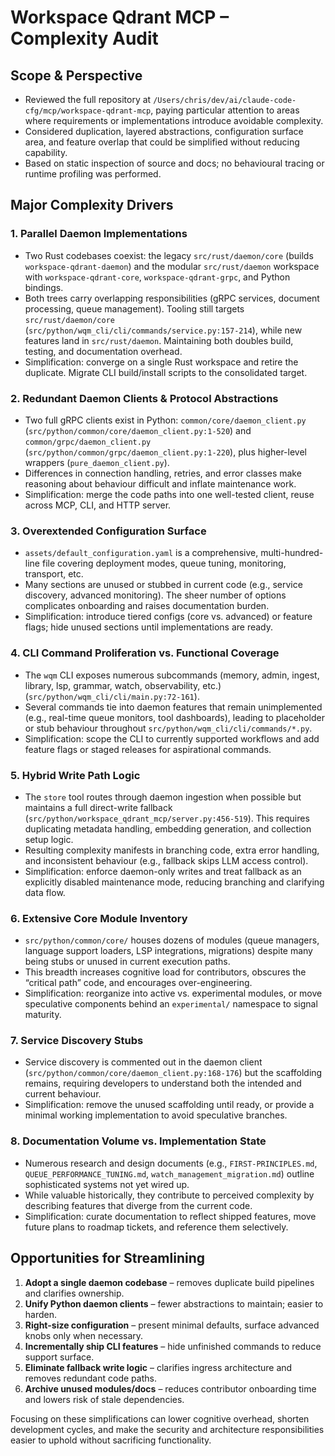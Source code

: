 # Workspace Qdrant MCP – Complexity Audit

## Scope & Perspective

- Reviewed the full repository at `/Users/chris/dev/ai/claude-code-cfg/mcp/workspace-qdrant-mcp`, paying particular attention to areas where requirements or implementations introduce avoidable complexity.
- Considered duplication, layered abstractions, configuration surface area, and feature overlap that could be simplified without reducing capability.
- Based on static inspection of source and docs; no behavioural tracing or runtime profiling was performed.

## Major Complexity Drivers

### 1. Parallel Daemon Implementations

- Two Rust codebases coexist: the legacy `src/rust/daemon/core` (builds `workspace-qdrant-daemon`) and the modular `src/rust/daemon` workspace with `workspace-qdrant-core`, `workspace-qdrant-grpc`, and Python bindings.
- Both trees carry overlapping responsibilities (gRPC services, document processing, queue management). Tooling still targets `src/rust/daemon/core` (`src/python/wqm_cli/cli/commands/service.py:157-214`), while new features land in `src/rust/daemon`. Maintaining both doubles build, testing, and documentation overhead.
- Simplification: converge on a single Rust workspace and retire the duplicate. Migrate CLI build/install scripts to the consolidated target.

### 2. Redundant Daemon Clients & Protocol Abstractions

- Two full gRPC clients exist in Python: `common/core/daemon_client.py` (`src/python/common/core/daemon_client.py:1-520`) and `common/grpc/daemon_client.py` (`src/python/common/grpc/daemon_client.py:1-220`), plus higher-level wrappers (`pure_daemon_client.py`).
- Differences in connection handling, retries, and error classes make reasoning about behaviour difficult and inflate maintenance work.
- Simplification: merge the code paths into one well-tested client, reuse across MCP, CLI, and HTTP server.

### 3. Overextended Configuration Surface

- `assets/default_configuration.yaml` is a comprehensive, multi-hundred-line file covering deployment modes, queue tuning, monitoring, transport, etc.
- Many sections are unused or stubbed in current code (e.g., service discovery, advanced monitoring). The sheer number of options complicates onboarding and raises documentation burden.
- Simplification: introduce tiered configs (core vs. advanced) or feature flags; hide unused sections until implementations are ready.

### 4. CLI Command Proliferation vs. Functional Coverage

- The `wqm` CLI exposes numerous subcommands (memory, admin, ingest, library, lsp, grammar, watch, observability, etc.) (`src/python/wqm_cli/cli/main.py:72-161`).
- Several commands tie into daemon features that remain unimplemented (e.g., real-time queue monitors, tool dashboards), leading to placeholder or stub behaviour throughout `src/python/wqm_cli/cli/commands/*.py`.
- Simplification: scope the CLI to currently supported workflows and add feature flags or staged releases for aspirational commands.

### 5. Hybrid Write Path Logic

- The `store` tool routes through daemon ingestion when possible but maintains a full direct-write fallback (`src/python/workspace_qdrant_mcp/server.py:456-519`). This requires duplicating metadata handling, embedding generation, and collection setup logic.
- Resulting complexity manifests in branching code, extra error handling, and inconsistent behaviour (e.g., fallback skips LLM access control).
- Simplification: enforce daemon-only writes and treat fallback as an explicitly disabled maintenance mode, reducing branching and clarifying data flow.

### 6. Extensive Core Module Inventory

- `src/python/common/core/` houses dozens of modules (queue managers, language support loaders, LSP integrations, migrations) despite many being stubs or unused in current execution paths.
- This breadth increases cognitive load for contributors, obscures the “critical path” code, and encourages over-engineering.
- Simplification: reorganize into active vs. experimental modules, or move speculative components behind an `experimental/` namespace to signal maturity.

### 7. Service Discovery Stubs

- Service discovery is commented out in the daemon client (`src/python/common/core/daemon_client.py:168-176`) but the scaffolding remains, requiring developers to understand both the intended and current behaviour.
- Simplification: remove the unused scaffolding until ready, or provide a minimal working implementation to avoid speculative branches.

### 8. Documentation Volume vs. Implementation State

- Numerous research and design documents (e.g., `FIRST-PRINCIPLES.md`, `QUEUE_PERFORMANCE_TUNING.md`, `watch_management_migration.md`) outline sophisticated systems not yet wired up.
- While valuable historically, they contribute to perceived complexity by describing features that diverge from the current code.
- Simplification: curate documentation to reflect shipped features, move future plans to roadmap tickets, and reference them selectively.

## Opportunities for Streamlining

1. **Adopt a single daemon codebase** – removes duplicate build pipelines and clarifies ownership.
2. **Unify Python daemon clients** – fewer abstractions to maintain; easier to harden.
3. **Right-size configuration** – present minimal defaults, surface advanced knobs only when necessary.
4. **Incrementally ship CLI features** – hide unfinished commands to reduce support surface.
5. **Eliminate fallback write logic** – clarifies ingress architecture and removes redundant code paths.
6. **Archive unused modules/docs** – reduces contributor onboarding time and lowers risk of stale dependencies.

Focusing on these simplifications can lower cognitive overhead, shorten development cycles, and make the security and architecture responsibilities easier to uphold without sacrificing functionality.
